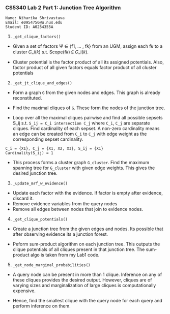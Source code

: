 ### CS5340 Lab 2 Part 1: Junction Tree Algorithm
```
Name: Niharika Shrivastava
Email: e0954756@u.nus.edu
Student ID: A0254355A
```

1. `_get_clique_factors()`

- Given a set of factors Ψ ∈ {f1, ... , f𝑘} from an UGM, assign each f𝑘 to a cluster 𝐶_i(𝑘) s.t. Scope(f𝑘) ⊆ 𝐶_i(𝑘).

- Cluster potential is the factor product of all its assigned potentials. Also, factor product of all given factors equals factor product of all cluster potentials


2. `_get_jt_clique_and_edges()`

- Form a graph `G` from the given nodes and edges. This graph is already reconstituted. 

- Find the maximal cliques of `G`. These form the nodes of the junction tree.

- Loop over all the maximal cliques pairwise and find all possible sepsets S_ij s.t. `S_ij = C_i intersection C_j` where `C_i`, `C_j` are separate cliques. Find cardinality of each sepset. A non-zero cardinality means an edge can be created from `C_i` to `C_j` with edge weight as the corresponding sepset cardinality.
```
C_i = {X1}, C_j = {X1, X2, X3}, S_ij = {X1}
Cardinality(S_ij) = 1
```

- This process forms a cluster graph `G_cluster`. Find the maximum spanning tree for `G_cluster` with given edge weights. This gives the desired junction tree.

3. `_update_mrf_w_evidence()`

- Update each factor with the evidence. If factor is empty after evidence, discard it.
- Remove evidence variables from the query nodes
- Remove all edges between nodes that join to evidence nodes.

4. `_get_clique_potentials()`

- Create a junction tree from the given edges and nodes. Its possible that after observing evidence its a junction forest.

- Peform sum-product algorithm on each junction tree. This outputs the clique potentials of all cliques present in that junction tree. The sum-product algo is taken from my Lab1 code.

5. `_get_node_marginal_probabilities()`

- A query node can be present in more than 1 clique. Inference on any of these cliques provides the desired output. However, cliques are of varying sizes and marginalization of large cliques is computationally expensive. 

- Hence, find the smallest clique with the query node for each query and perform inference on them. 
